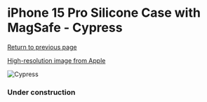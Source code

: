 # iPhone 15 Pro Silicone Case with MagSafe - Cypress

[Return to previous page](/iphone_15)

[High-resolution image from Apple](https://store.storeimages.cdn-apple.com/8756/as-images.apple.com/is/MT1J3?wid=4500&hei=4500&fmt=png)

<div style="width: 384px"><img src="/everyphone/MT1J3.png" alt="Cypress"></div>

### Under construction
